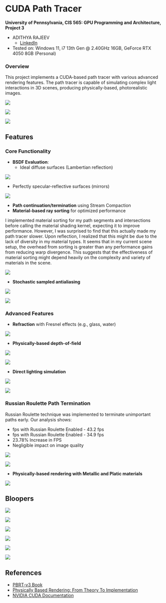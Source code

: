 CUDA Path Tracer
================

**University of Pennsylvania, CIS 565: GPU Programming and Architecture, Project 3**

* ADITHYA RAJEEV
  * [LinkedIn](https://www.linkedin.com/in/adithyar262/)
* Tested on: Windows 11, i7 13th Gen @ 2.40GHz 16GB, GeForce RTX 4050 8GB (Personal)

### Overview

This project implements a CUDA-based path tracer with various advanced rendering features. The path tracer is capable of simulating complex light interactions in 3D scenes, producing physically-based, photorealistic images.

![](img/testRuns/Presentation1.png)

![](img/testRuns/Presentation2.png)

![](img/testRuns/Presentation3.png)


## Features

### Core Functionality

* **BSDF Evaluation**:
  * Ideal diffuse surfaces (Lambertian reflection)

![](img/testRuns/Cornell_Box.png)

  * Perfectly specular-reflective surfaces (mirrors)

![](img/testRuns/Specular_Scene.png)

* **Path continuation/termination** using Stream Compaction
* **Material-based ray sorting** for optimized performance

I implemented material sorting for my path segments and intersections before calling the material shading kernel, expecting it to improve performance. 
However, I was surprised to find that this actually made my path tracer slower. Upon reflection, I realized that this might be due to the lack of diversity in my material types. It seems that in my current scene setup, the overhead from sorting is greater than any performance gains from reducing warp divergence. This suggests that the effectiveness of material sorting might depend heavily on the complexity and variety of materials in the scene.

![](img/testRuns/MaterialSortTable.png)

* **Stochastic sampled antialiasing**

![](img/testRuns/WithoutAntiAliasing.png)

![](img/testRuns/WithAntiAliasing.png)


### Advanced Features

* **Refraction** with Fresnel effects (e.g., glass, water)

![](img/testRuns/Diffuse_Reflection_Refraction.png)

* **Physically-based depth-of-field**

![](img/testRuns/depth_of_field1.png)

![](img/testRuns/depth_of_field_disabled1.png)

* **Direct lighting simulation**

![](img/testRuns/DirectLightingEnabled.png)

![](img/testRuns/DirectLightingDisabled.png)

### Russian Roulette Path Termination

Russian Roulette technique was implemented to terminate unimportant paths early. Our analysis shows:

* fps with Russian Roulette Enabled - 43.2 fps
* fps with Russian Roulette Enabled - 34.9 fps
* 23.78% Increase in FPS
* Negligible impact on image quality

![](img/testRuns/RussianRouletteEnabled.png)

![](img/testRuns/RussianRouletteDisabled.png)

* **Physically-based rendering with Metallic and Platic materials**

![](img/testRuns/materials.png)

## Bloopers

![](img/testRuns/Blooper1.png)

![](img/testRuns/Blooper2.png)

![](img/testRuns/Blooper3.png)

![](img/testRuns/Blooper4.png)

![](img/testRuns/Blooper5.png)

![](img/testRuns/Blooper6.png)

## References

* [PBRT-v3 Book](https://www.pbrt.org/)
* [Physically Based Rendering: From Theory To Implementation](http://www.pbr-book.org/)
* [NVIDIA CUDA Documentation](https://docs.nvidia.com/cuda/)
